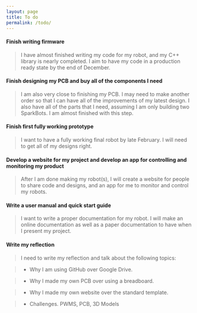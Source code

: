 ```yaml
---
layout: page
title: To do
permalink: /todo/
---
```

#### Finish writing firmware
>I have almost finished writing my code for my robot, and my C++ library is nearly completed.  I aim to have my code in a production ready state by the end of December.

#### Finish designing my PCB and buy all of the components I need
>I am also very close to finishing my PCB.  I may need to make another order so that I can have all of the improvements of my latest design.  I also have all of the parts that I need, assuming I am only building two SparkBots.  I am almost finished with this step.

#### Finish first fully working prototype
>I want to have a fully working final robot by late February.  I will need to get all of my designs right.

#### Develop a website for my project and develop an app for controlling and monitoring my product
>After I am done making my robot(s), I will create a website for people to share code and designs, and an app for me to monitor and control my robots.

#### Write a user manual and quick start guide
>I want to write a proper documentation for my robot.  I will make an online documentation as well as a paper documentation to have when I present my project.

#### Write my reflection

> I need to write my reflection and talk about the following topics:

>* Why I am using GitHub over Google Drive.

>* Why I made my own PCB over using a breadboard.

>* Why I made my own website over the standard template.

>* Challenges.  PWMS, PCB, 3D Models
